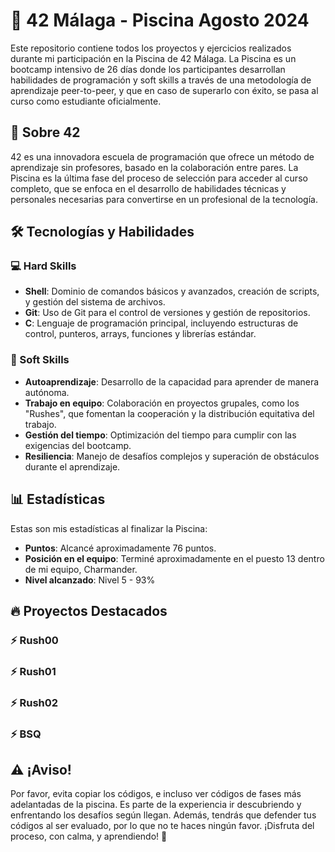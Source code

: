 # 🚀 42 Málaga - Piscina Agosto 2024

Este repositorio contiene todos los proyectos y ejercicios realizados durante mi participación en la Piscina de 42 Málaga. La Piscina es un bootcamp intensivo de 26 días donde los participantes desarrollan habilidades de programación y soft skills a través de una metodología de aprendizaje peer-to-peer, y que en caso de superarlo con éxito, se pasa al curso como estudiante oficialmente.

## 🏫 Sobre 42

42 es una innovadora escuela de programación que ofrece un método de aprendizaje sin profesores, basado en la colaboración entre pares. La Piscina es la última fase del proceso de selección para acceder al curso completo, que se enfoca en el desarrollo de habilidades técnicas y personales necesarias para convertirse en un profesional de la tecnología.

## 🛠️ Tecnologías y Habilidades

### 💻 Hard Skills
- **Shell**: Dominio de comandos básicos y avanzados, creación de scripts, y gestión del sistema de archivos.
- **Git**: Uso de Git para el control de versiones y gestión de repositorios.
- **C**: Lenguaje de programación principal, incluyendo estructuras de control, punteros, arrays, funciones y librerías estándar.

### 🌱 Soft Skills
- **Autoaprendizaje**: Desarrollo de la capacidad para aprender de manera autónoma.
- **Trabajo en equipo**: Colaboración en proyectos grupales, como los "Rushes", que fomentan la cooperación y la distribución equitativa del trabajo.
- **Gestión del tiempo**: Optimización del tiempo para cumplir con las exigencias del bootcamp.
- **Resiliencia**: Manejo de desafíos complejos y superación de obstáculos durante el aprendizaje.

## 📊 Estadísticas

Estas son mis estadísticas al finalizar la Piscina:

- **Puntos**: Alcancé aproximadamente 76 puntos.
- **Posición en el equipo**: Terminé aproximadamente en el puesto 13 dentro de mi equipo, Charmander.
- **Nivel alcanzado**: Nivel 5 - 93%


## 🔥 Proyectos Destacados

### ⚡ Rush00

### ⚡ Rush01

### ⚡ Rush02

### ⚡ BSQ

## ⚠️ ¡Aviso! 
Por favor, evita copiar los códigos, e incluso ver códigos de fases más adelantadas de la piscina. Es parte de la experiencia ir descubriendo y enfrentando los desafíos según llegan. Además, tendrás que defender tus códigos al ser evaluado, por lo que no te haces ningún favor. ¡Disfruta del proceso, con calma, y aprendiendo! 🚀
